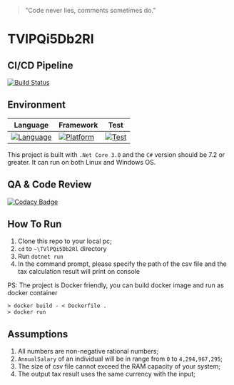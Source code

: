 > "Code never lies, comments sometimes do."

# TVlPQi5Db2Rl

## CI/CD Pipeline
[![Build Status](https://travis-ci.org/user3301/TVlPQi5Db2Rl.svg?branch=master)](https://travis-ci.org/user3301/TVlPQi5Db2Rl)

## Environment
|Language | Framework | Test |
|---------|---|---|
|[![Language](https://img.shields.io/badge/language-csharp-green.svg)](https://docs.microsoft.com/en-us/dotnet/csharp/) | [![Platform](https://img.shields.io/badge/.Net%20Core-3.0-brightgreen)](https://dotnet.microsoft.com/download/dotnet-core/3.0) | [![Test](https://img.shields.io/badge/xUnit-2.4-green)](https://xunit.net/) |


This project is built with `.Net Core 3.0` and the `C#` version should be 7.2 or greater. It can run on both Linux and Windows OS.

## QA & Code Review
[![Codacy Badge](https://api.codacy.com/project/badge/Grade/c46dd2ceae9c4f8d86c9eb94f9965e31)](https://www.codacy.com/manual/user3301/TVlPQi5Db2Rl?utm_source=github.com&amp;utm_medium=referral&amp;utm_content=user3301/TVlPQi5Db2Rl&amp;utm_campaign=Badge_Grade)

## How To Run
1. Clone this repo to your local pc;
2. `cd` to `~\TVlPQi5Db2Rl` directory
3. Run `dotnet run`
4. In the command prompt, please specify the path of the csv file and the tax calculation result will print on console

PS: The project is Docker friendly, you can build docker image and run as docker container
```
> docker build - < Dockerfile .
> docker run
```

## Assumptions
1. All numbers are non-negative rational numbers;
2. `AnnualSalary` of an individual will be in range from `0` to `4,294,967,295`;
3. The size of csv file cannot exceed the RAM capacity of your system;
4. The output tax result uses the same currency with the input;